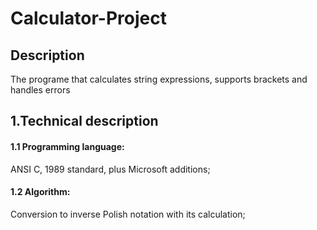 # Calculator-Project

Description
-----------

The programe that calculates string expressions, supports brackets and handles errors


1.Technical description
---------------------

#### 1.1 Programming language:
  ANSI C, 1989 standard, plus Microsoft additions;
#### 1.2 Algorithm:
  Conversion to inverse Polish notation with its calculation;


